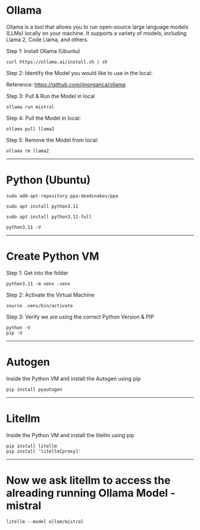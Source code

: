 # Ollama
Ollama is a tool that allows you to run open-source large language models (LLMs) locally on your machine. It supports a variety of models, including Llama 2, Code Llama, and others.

Step 1: Install Ollama (Ubuntu)
```
curl https://ollama.ai/install.sh | sh
```
Step 2: Identify the Model you would like to use in the local:

Reference: https://github.com/jmorganca/ollama

Step 3: Pull & Run the Model in local
```
ollama run mistral
```
Step 4: Pull the Model in local:
```
ollama pull llama2
```
Step 5: Remove the Model from local:
```
ollama rm llama2
```

---

# Python (Ubuntu)

```
sudo add-apt-repository ppa:deadsnakes/ppa

sudo apt install python3.11

sudo apt install python3.11-full

python3.11 -V
```

---

# Create Python VM

Step 1: Get into the folder
```
python3.11 -m venv .venv
```
Step 2: Activate the Virtual Machine
```
source .venv/bin/activate
```
Step 3: Verify we are using the correct Python Version & PIP
```
python -V
pip -V
```

---
# Autogen

Inside the Python VM and install the Autogen using pip

```
pip install pyautogen
```
---

# Litellm

Inside the Python VM and install the litellm using pip

```
pip install litellm
pip install 'litellm[proxy]'
```
---

# Now we ask litellm to access the alreading running Ollama Model - mistral

```
litellm --model ollam/mistral
```
